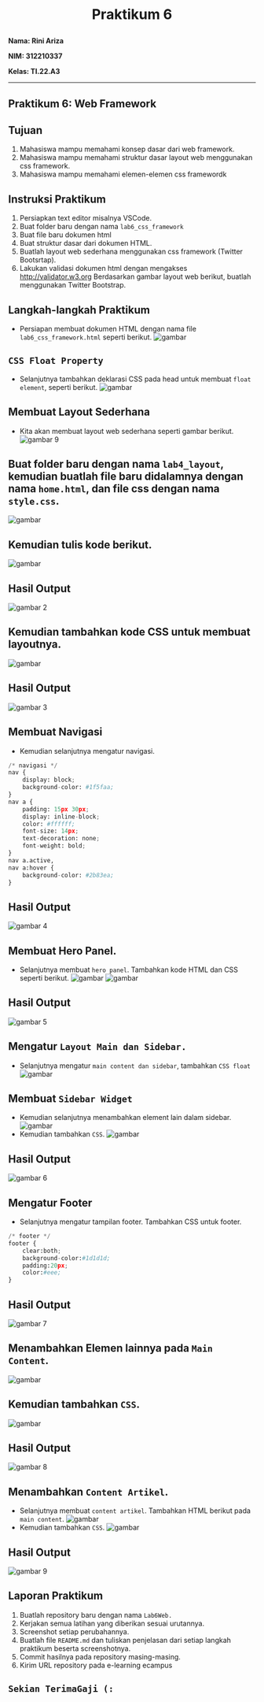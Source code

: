 <h1 <p align="center"><b>Praktikum 6</b></p></h1> 

**Nama: Rini Ariza**

**NIM: 312210337**

**Kelas: TI.22.A3**

---

## Praktikum 6: Web Framework

## Tujuan
1. Mahasiswa mampu memahami konsep dasar dari web framework.
2. Mahasiswa mampu memahami struktur dasar layout web menggunakan css framework.
3. Mahasiswa mampu memahami elemen-elemen css framewordk
## Instruksi Praktikum
1. Persiapkan text editor misalnya VSCode.
2. Buat folder baru dengan nama ```lab6_css_framework```
3. Buat file baru dokumen html
4. Buat struktur dasar dari dokumen HTML.
5. Buatlah layout web sederhana menggunakan css framework (Twitter Bootsrtap).
6. Lakukan validasi dokumen html dengan mengakses http://validator.w3.org
Berdasarkan gambar layout web berikut, buatlah menggunakan Twitter Bootstrap.
## Langkah-langkah Praktikum
* Persiapan membuat dokumen HTML dengan nama file ```lab6_css_framework.html``` seperti berikut.
![gambar](foto/ss1.png)
## ```CSS Float Property```
* Selanjutnya tambahkan deklarasi CSS pada head untuk membuat ```float element```, seperti berikut.
![gambar](foto/ss2.png)
## Membuat Layout Sederhana
* Kita akan membuat layout web sederhana seperti gambar berikut.
![gambar 9](foto/tugas9.png)
## Buat folder baru dengan nama ```lab4_layout```, kemudian buatlah file baru didalamnya dengan nama ```home.html```, dan file css dengan nama ```style.css```.

![gambar](foto/ss3.png)
## Kemudian tulis kode berikut.
![gambar](foto/ss4.png)
## Hasil Output
![gambar 2](foto/tugas2.png)
## Kemudian tambahkan kode CSS untuk membuat layoutnya.
![gambar](foto/ss5.png)
## Hasil Output
![gambar 3](foto/tugas3.png)
## Membuat Navigasi
* Kemudian selanjutnya mengatur navigasi.
```python
/* navigasi */
nav {
    display: block;
    background-color: #1f5faa;
}
nav a {
    padding: 15px 30px;
    display: inline-block;
    color: #ffffff;
    font-size: 14px;
    text-decoration: none;
    font-weight: bold;
}
nav a.active,
nav a:hover {
    background-color: #2b83ea;
}
```
## Hasil Output
![gambar 4](foto/tugas4.png)
## Membuat Hero Panel.
* Selanjutnya membuat ```hero panel```. Tambahkan kode HTML dan CSS seperti berikut.
![gambar](foto/ss6.png)
![gambar](foto/ss7.png)
## Hasil Output
![gambar 5](foto/tugas5.png)
## Mengatur ```Layout Main dan Sidebar.```
* Selanjutnya mengatur ```main content dan sidebar```, tambahkan ```CSS float```
![gambar](foto/ss8.png)

## Membuat ```Sidebar Widget```
* Kemudian selanjutnya menambahkan element lain dalam sidebar.
![gambar](foto/ss9.png)
* Kemudian tambahkan ```CSS```.
![gambar](foto/ss10.png)
## Hasil Output
![gambar 6](foto/tugas6.png)
## Mengatur Footer
* Selanjutnya mengatur tampilan footer. Tambahkan CSS untuk footer.
```python
/* footer */
footer {
    clear:both;
    background-color:#1d1d1d;
    padding:20px;
    color:#eee;
}
```
## Hasil Output
![gambar 7](foto/tugas7.png)
## Menambahkan Elemen lainnya pada ```Main Content```.
![gambar](foto/ss11.png)
## Kemudian tambahkan ```CSS```.
![gambar](foto/ss12.png)
## Hasil Output
![gambar 8](foto/tugas8.png)
## Menambahkan ```Content Artikel```.
* Selanjutnya membuat ```content artikel```. Tambahkan HTML berikut pada ```main content```.
![gambar](foto/ss13.png)
* Kemudian tambahkan ```CSS```.
![gambar](foto/ss14.png)
## Hasil Output
![gambar 9](foto/tugas9.png)
## Laporan Praktikum
1. Buatlah repository baru dengan nama ``Lab6Web.``
2. Kerjakan semua latihan yang diberikan sesuai urutannya.
3. Screenshot setiap perubahannya.
4. Buatlah file ``README.md`` dan tuliskan penjelasan dari setiap langkah praktikum beserta
screenshotnya.
5. Commit hasilnya pada repository masing-masing.
6. Kirim URL repository pada e-learning ecampus
## ``Sekian TerimaGaji (:``
